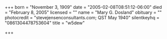 +++
born = "November 3, 1909"
date = "2005-02-08T08:51:12-06:00"
died = "February 8, 2005"
licensed = ""
name = "Mary G. Dosland"
obituary = ""
photocredit = "stevejensenconsultants.com; QST May 1940"
silentkeyhq = "0861304478753604"
title = "w5dew"

+++

